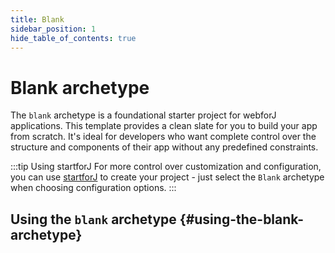 ```yaml
---
title: Blank
sidebar_position: 1
hide_table_of_contents: true
---
```


<Head>
  <style>{`
  .container {
    max-width: 65em !important;
  }
  `}</style>
</Head>

# Blank archetype

The `blank` archetype is a foundational starter project for webforJ applications. This template provides a clean slate for you to build your app from scratch. It's ideal for developers who want complete control over the structure and components of their app without any predefined constraints.

:::tip Using startforJ
For more control over customization and configuration, you can use [startforJ](https://docs.webforj.com/startforj/) to create your project - just select the `Blank` archetype when choosing configuration options.
:::

## Using the `blank` archetype {#using-the-blank-archetype}

<ComponentArchetype
project="blank"
/>
